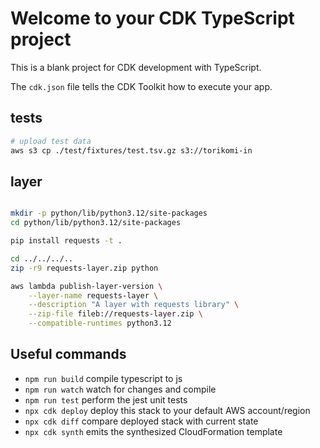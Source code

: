 # Welcome to your CDK TypeScript project

This is a blank project for CDK development with TypeScript.

The `cdk.json` file tells the CDK Toolkit how to execute your app.

## tests

```bash
# upload test data
aws s3 cp ./test/fixtures/test.tsv.gz s3://torikomi-in 
```

## layer

```bash

mkdir -p python/lib/python3.12/site-packages
cd python/lib/python3.12/site-packages

pip install requests -t .

cd ../../../..
zip -r9 requests-layer.zip python

aws lambda publish-layer-version \
    --layer-name requests-layer \
    --description "A layer with requests library" \
    --zip-file fileb://requests-layer.zip \
    --compatible-runtimes python3.12
```

## Useful commands

* `npm run build`   compile typescript to js
* `npm run watch`   watch for changes and compile
* `npm run test`    perform the jest unit tests
* `npx cdk deploy`  deploy this stack to your default AWS account/region
* `npx cdk diff`    compare deployed stack with current state
* `npx cdk synth`   emits the synthesized CloudFormation template
